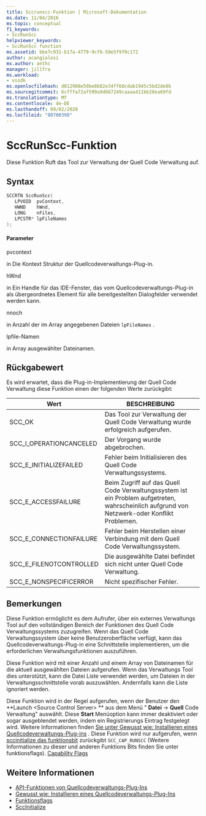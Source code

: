 ```yaml
---
title: Sccrunscc-Funktion | Microsoft-Dokumentation
ms.date: 11/04/2016
ms.topic: conceptual
f1_keywords:
- SccRunScc
helpviewer_keywords:
- SccRunScc function
ms.assetid: bbe7c931-b17a-4779-9cf6-59e5f9f0c172
author: acangialosi
ms.author: anthc
manager: jillfra
ms.workload:
- vssdk
ms.openlocfilehash: d012908e59be8b82e34ff68cdab1945c5bd2de8b
ms.sourcegitcommit: 6cfffa72af599a9d667249caaaa411bb28ea69fd
ms.translationtype: MT
ms.contentlocale: de-DE
ms.lasthandoff: 09/02/2020
ms.locfileid: "80700398"
---
```

# <a name="sccrunscc-function"></a>SccRunScc-Funktion
Diese Funktion Ruft das Tool zur Verwaltung der Quell Code Verwaltung auf.

## <a name="syntax"></a>Syntax

```cpp
SCCRTN SccRunScc(
   LPVOID  pvContext,
   HWND    hWnd,
   LONG    nFiles,
   LPCSTR* lpFileNames
);
```

#### <a name="parameters"></a>Parameter
 pvcontext

in Die Kontext Struktur der Quellcodeverwaltungs-Plug-in.

 hWnd

in Ein Handle für das IDE-Fenster, das vom Quellcodeverwaltungs-Plug-in als übergeordnetes Element für alle bereitgestellten Dialogfelder verwendet werden kann.

 nnoch

in Anzahl der im Array angegebenen Dateien `lpFileNames` .

 lpfile-Namen

in Array ausgewählter Dateinamen.

## <a name="return-value"></a>Rückgabewert
 Es wird erwartet, dass die Plug-in-Implementierung der Quell Code Verwaltung diese Funktion einen der folgenden Werte zurückgibt:

|Wert|BESCHREIBUNG|
|-----------|-----------------|
|SCC_OK|Das Tool zur Verwaltung der Quell Code Verwaltung wurde erfolgreich aufgerufen.|
|SCC_I_OPERATIONCANCELED|Der Vorgang wurde abgebrochen.|
|SCC_E_INITIALIZEFAILED|Fehler beim Initialisieren des Quell Code Verwaltungssystems.|
|SCC_E_ACCESSFAILURE|Beim Zugriff auf das Quell Code Verwaltungssystem ist ein Problem aufgetreten, wahrscheinlich aufgrund von Netzwerk-oder Konflikt Problemen.|
|SCC_E_CONNECTIONFAILURE|Fehler beim Herstellen einer Verbindung mit dem Quell Code Verwaltungssystem.|
|SCC_E_FILENOTCONTROLLED|Die ausgewählte Datei befindet sich nicht unter Quell Code Verwaltung.|
|SCC_E_NONSPECIFICERROR|Nicht spezifischer Fehler.|

## <a name="remarks"></a>Bemerkungen
 Diese Funktion ermöglicht es dem Aufrufer, über ein externes Verwaltungs Tool auf den vollständigen Bereich der Funktionen des Quell Code Verwaltungssystems zuzugreifen. Wenn das Quell Code Verwaltungssystem über keine Benutzeroberfläche verfügt, kann das Quellcodeverwaltungs-Plug-in eine Schnittstelle implementieren, um die erforderlichen Verwaltungsfunktionen auszuführen.

 Diese Funktion wird mit einer Anzahl und einem Array von Dateinamen für die aktuell ausgewählten Dateien aufgerufen. Wenn das Verwaltungs Tool dies unterstützt, kann die Datei Liste verwendet werden, um Dateien in der Verwaltungsschnittstelle vorab auszuwählen. Andernfalls kann die Liste ignoriert werden.

 Diese Funktion wird in der Regel aufgerufen, wenn der Benutzer den **Launch \<Source Control Server> ** aus dem Menü " **Datei**  ->  **Quell** Code Verwaltung" auswählt. Diese **Start** Menüoption kann immer deaktiviert oder sogar ausgeblendet werden, indem ein Registrierungs Eintrag festgelegt wird. Weitere Informationen finden [Sie unter Gewusst wie: Installieren eines Quellcodeverwaltungs-Plug-ins](../extensibility/internals/how-to-install-a-source-control-plug-in.md) . Diese Funktion wird nur aufgerufen, wenn [sccinitialize das funktionsbit](../extensibility/sccinitialize-function.md) zurückgibt `SCC_CAP_RUNSCC` (Weitere Informationen zu dieser und anderen Funktions Bits finden Sie unter funktionsflags). [Capability Flags](../extensibility/capability-flags.md)

## <a name="see-also"></a>Weitere Informationen
- [API-Funktionen von Quellcodeverwaltungs-Plug-Ins](../extensibility/source-control-plug-in-api-functions.md)
- [Gewusst wie: Installieren eines Quellcodeverwaltungs-Plug-Ins](../extensibility/internals/how-to-install-a-source-control-plug-in.md)
- [Funktionsflags](../extensibility/capability-flags.md)
- [SccInitialize](../extensibility/sccinitialize-function.md)
